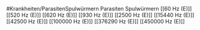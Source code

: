 #Krankheiten/ParasitenSpulwürmern
Parasiten Spulwürmern
[[60 Hz (E)]]
[[520 Hz (E)]]
[[620 Hz (E)]]
[[930 Hz (E)]]
[[2500 Hz (E)]]
[[15440 Hz (E)]]
[[42500 Hz (E)]]
[[100000 Hz (E)]]
[[376290 Hz (E)]]
[[450000 Hz (E)]]